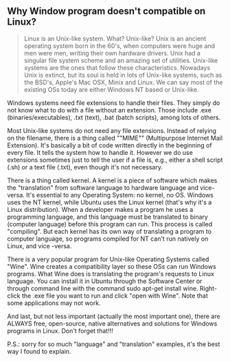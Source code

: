## Why Window program doesn't compatible on Linux?

>  Linux is an Unix-like system. What? Unix-like? Unix is an ancient operating system born in the 60's, when computers were huge and men were men, writing their own hardware drivers. Unix had a singular file system scheme and an amazing set of utilities. Unix-like systems are the ones that follow these characteristics. Nowadays Unix is extinct, but its soul is held in lots of Unix-like systems, such as the BSD's, Apple's Mac OSX, Minix and Linux. We can say most of the existing OSs today are either Windows NT based or Unix-like.

Windows systems need file extensions to handle their files. They simply do not know what to do with a file without an extension. Those include .exe (binaries/executables), .txt (text), .bat (batch scripts), among lots of others.

Most Unix-like systems do not need any file extensions. Instead of relying on the filename, there is a thing called ""MIME"" (Multipurpose Internet Mail Extension). It's basically a bit of code written directly in the beginning of every file. It tells the system how to handle it. However we do use extensions sometimes just to tell the user if a file is, e.g., either a shell script (.sh) or a text file (.txt), even though it's not necessary.

There is a thing called kernel. A kernel is a piece of software which makes the "translation" from software language to hardware language and vice-versa. It's essential to any Operating System: no kernel, no OS. Windows uses the NT kernel, while Ubuntu uses the Linux kernel (that's why it's a Linux distribution). When a developer makes a program he uses a programming language, and this language must be translated to binary (computer language) before this program can run. This process is called "compiling". But each kernel has its own way of translating a program to computer language, so programs compiled for NT can't run natively on Linux, and vice -versa.

There is a very popular program for Unix-like Operating Systems called "Wine". Wine creates a compatibility layer so these OSs can run Windows programs. What Wine does is translating the program's requests to Linux language. You can install it in Ubuntu through the Software Center or through command line with the command sudo apt-get install wine. Right-click the .exe file you want to run and click "open with Wine". Note that some applications may not work.

And last, but not less important (actually the most important one), there are ALWAYS free, open-source, native alternatives and solutions for Windows programs in Linux. Don't forget that!!!

P.S.: sorry for so much "language" and "translation" examples, it's the best way I found to explain.
